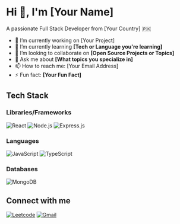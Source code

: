 # Hi 👋, I'm [Your Name]
A passionate Full Stack Developer from [Your Country] 🇵🇰

- 🔭 I’m currently working on [Your Project]
- 🌱 I’m currently learning **[Tech or Language you're learning]**
- 👯 I’m looking to collaborate on **[Open Source Projects or Topics]**
- 💬 Ask me about **[What topics you specialize in]**
- 📫 How to reach me: [Your Email Address]
- ⚡ Fun fact: **[Your Fun Fact]**

## Tech Stack
### Libraries/Frameworks
![React](https://img.shields.io/badge/React-20232A?style=for-the-badge&logo=react&logoColor=61DAFB)
![Node.js](https://img.shields.io/badge/Node.js-339933?style=for-the-badge&logo=nodedotjs&logoColor=white)
![Express.js](https://img.shields.io/badge/Express.js-404D59?style=for-the-badge)

### Languages
![JavaScript](https://img.shields.io/badge/JavaScript-F7DF1E?style=for-the-badge&logo=javascript&logoColor=black)
![TypeScript](https://img.shields.io/badge/TypeScript-007ACC?style=for-the-badge&logo=typescript&logoColor=white)

### Databases
![MongoDB](https://img.shields.io/badge/MongoDB-4EA94B?style=for-the-badge&logo=mongodb&logoColor=white)

## Connect with me
[![Leetcode](https://img.shields.io/badge/Leetcode-FFA116?style=for-the-badge&logo=leetcode&logoColor=black)](https://leetcode.com/your_username)
[![Gmail](https://img.shields.io/badge/Gmail-D14836?style=for-the-badge&logo=gmail&logoColor=white)](mailto:your_email@example.com)
